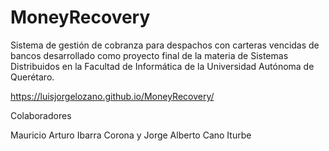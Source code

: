 # MoneyRecovery
Sistema de gestión de cobranza para despachos con carteras vencidas de bancos desarrollado como proyecto final de la materia de Sistemas Distribuidos en la Facultad de Informática de la Universidad Autónoma de Querétaro.

https://luisjorgelozano.github.io/MoneyRecovery/

Colaboradores

Mauricio Arturo Ibarra Corona y Jorge Alberto Cano Iturbe
